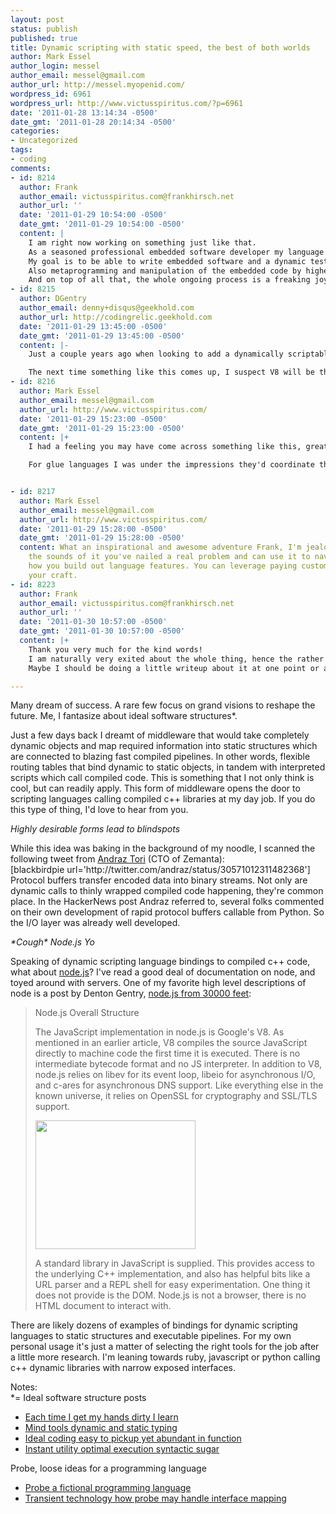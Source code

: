 ```yaml
---
layout: post
status: publish
published: true
title: Dynamic scripting with static speed, the best of both worlds
author: Mark Essel
author_login: messel
author_email: messel@gmail.com
author_url: http://messel.myopenid.com/
wordpress_id: 6961
wordpress_url: http://www.victusspiritus.com/?p=6961
date: '2011-01-28 13:14:34 -0500'
date_gmt: '2011-01-28 20:14:34 -0500'
categories:
- Uncategorized
tags:
- coding
comments:
- id: 8214
  author: Frank
  author_email: victusspiritus.com@frankhirsch.net
  author_url: ''
  date: '2011-01-29 10:54:00 -0500'
  date_gmt: '2011-01-29 10:54:00 -0500'
  content: |
    I am right now working on something just like that.
    As a seasoned professional embedded software developer my language of choice is usually C. I need it because of its speed and small memory footprint. But C is not up to date in the language features department. Therefore I wrote an interpreter for a C-like language with scripting features, especially reflection. I am right now in the process of coding the part which dumps the parts of the program that do not use any dynamic features to C source code.
    My goal is to be able to write embedded software and a dynamic testing framework for the software in the same language. Especially the testing framework will benefit from the scripting features of the langage, and will greatly reduce the work of testing the high-level functionality of the distributed embedded systems I am developing to pay my mortgage.
    Also metaprogramming and manipulation of the embedded code by higher order functions will be possible. After code manipulation and high-level testing are done, I will dump the resulting embedded code to C and cross-compile it to the target platform.
    And on top of all that, the whole ongoing process is a freaking joyride, i.e. I'm having fun playing with my very own language, with is specifically designed to please me and to support the coding style I prefer! ;-)
- id: 8215
  author: DGentry
  author_email: denny+disqus@geekhold.com
  author_url: http://codingrelic.geekhold.com
  date: '2011-01-29 13:45:00 -0500'
  date_gmt: '2011-01-29 13:45:00 -0500'
  content: |-
    Just a couple years ago when looking to add a dynamically scriptable feature to a large C/C++ project, the main choices were Tcl and Lua. Python and Ruby, though wonderful languages, really want to run their interpreter as the main loop of a process and delegate calls out to C/C++ extensions. They are not particularly amenable to being embedded.

    The next time something like this comes up, I suspect V8 will be the best choice. Its normal operation is embedded within a large block of C++ code, such that I hope integration would be easier. Additionally JavaScript has an active ecosystem around it the way Lua never had and which has mostly dissipated from Tcl.
- id: 8216
  author: Mark Essel
  author_email: messel@gmail.com
  author_url: http://www.victusspiritus.com/
  date: '2011-01-29 15:23:00 -0500'
  date_gmt: '2011-01-29 15:23:00 -0500'
  content: |+
    I had a feeling you may have come across something like this, great to hear about practical experience and your take on javascript being a natural fit.

    For glue languages I was under the impressions they'd coordinate the flow of data to different specialized execution blocks, but hadn't spent much thought about how interpreters might bottleneck event loops. There a cozy space between threads, processes, systems, and really big networks, and paying for an interpreter side by side can get expensive quick.


- id: 8217
  author: Mark Essel
  author_email: messel@gmail.com
  author_url: http://www.victusspiritus.com/
  date: '2011-01-29 15:28:00 -0500'
  date_gmt: '2011-01-29 15:28:00 -0500'
  content: What an inspirational and awesome adventure Frank, I'm jealous :). From
    the sounds of it you've nailed a real problem and can use it to navigate and prioritize
    how you build out language features. You can leverage paying customers to fuel
    your craft.
- id: 8223
  author: Frank
  author_email: victusspiritus.com@frankhirsch.net
  author_url: ''
  date: '2011-01-30 10:57:00 -0500'
  date_gmt: '2011-01-30 10:57:00 -0500'
  content: |+
    Thank you very much for the kind words!
    I am naturally very exited about the whole thing, hence the rather long comment.
    Maybe I should be doing a little writeup about it at one point or another...

---
```

<p>Many dream of success. A rare few focus on grand visions to reshape the future. Me, I fantasize about ideal software structures*. </p>
<p>Just a few days back I dreamt of middleware that would take completely dynamic objects and map required information into static structures which are connected to blazing fast compiled pipelines. In other words, flexible routing tables that bind dynamic to static objects, in tandem with interpreted scripts which call compiled code. This is something that I not only think is cool, but can readily apply. This form of middleware opens the door to scripting languages calling compiled c++ libraries at my day job. If you do this type of thing, I'd love to hear from you.</p>
<p><i>Highly desirable forms lead to blindspots</i></p>
<p>While this idea was baking in the background of my noodle, I scanned the following tweet from <a href="http://twitter.com/andraz">Andraz Tori</a> (CTO of Zemanta):<br />
[blackbirdpie url='http://twitter.com/andraz/status/30571012311482368']<br />
Protocol buffers transfer encoded data into binary streams. Not only are dynamic calls to thinly wrapped compiled code happening, they're common place. In the HackerNews post Andraz referred to, several folks commented on their own development of rapid protocol buffers callable from Python. So the I/O layer was already well developed.</p>
<p><i>*Cough* Node.js Yo</i></p>
<p>Speaking of dynamic scripting language bindings to compiled c++ code, what about <a href="http://nodejs.org/">node.js</a>? I've read a good deal of documentation on node, and toyed around with servers. One of my favorite high level descriptions of node is a post by Denton Gentry, <a href="http://codingrelic.geekhold.com/2010/08/nodejs-from-30000-feet.html">node.js from 30000 feet</a>:</p>
<blockquote><p>
Node.js Overall Structure</p>
<p>The JavaScript implementation in node.js is Google's V8. As mentioned in an earlier article, V8 compiles the source JavaScript directly to machine code the first time it is executed. There is no intermediate bytecode format and no JS interpreter. In addition to V8, node.js relies on libev for its event loop, libeio for asynchronous I/O, and c-ares for asynchronous DNS support. Like everything else in the known universe, it relies on OpenSSL for cryptography and SSL/TLS support.</p>
<p><a href="{{ site.url }}/assets/2011/01/nodejsarch.png"><img src="{{ site.url }}/assets/2011/01/nodejsarch.png" alt="" title="nodejsarch" width="256" height="206" class="aligncenter size-full wp-image-6964" /></a></p>
<p>A standard library in JavaScript is supplied. This provides access to the underlying C++ implementation, and also has helpful bits like a URL parser and a REPL shell for easy experimentation. One thing it does not provide is the DOM. Node.js is not a browser, there is no HTML document to interact with.
</p></blockquote>
<p>There are likely dozens of examples of bindings for dynamic scripting languages to static structures and executable pipelines. For my own personal usage it's just a matter of selecting the right tools for the job after a little more research. I'm leaning towards ruby, javascript or python calling c++ dynamic libraries with narrow exposed interfaces.</p>
<p>Notes:<br />
*= Ideal software structure posts</p>
<ul>
<li><a href="http://victusfate.github.io/victusspiritus/uncategorized/2010/02/08/each-time-i-get-my-hands-dirty-i-learn/">Each time I get my hands dirty I learn</a></li>
<li><a href="http://victusfate.github.io/victusspiritus/uncategorized/2010/02/11/mind-tools-dynamic-and-static-typing/">Mind tools dynamic and static typing</a></li>
<li><a href="http://victusfate.github.io/victusspiritus/uncategorized/2010/04/03/ideal-coding-easy-to-pickup-yet-abundant-in-function/">Ideal coding easy to pickup yet abundant in function</a></li>
<li><a href="http://victusfate.github.io/victusspiritus/uncategorized/2010/04/20/instant-utility-optimal-execution-syntactic-sugar/">Instant utility optimal execution syntactic sugar</a></li>
</ul>
<p>Probe, loose ideas for a programming language</p>
<ul>
<li><a href="http://victusfate.github.io/victusspiritus/uncategorized/2010/05/26/probe-a-fictional-programming-language-design/">Probe a fictional programming language</a></li>
<li><a href="http://victusfate.github.io/victusspiritus/uncategorized/2010/05/28/transient-technology-how-probe-may-handle-interface-mapping/">Transient technology how probe may handle interface mapping</a></li>
</ul>
